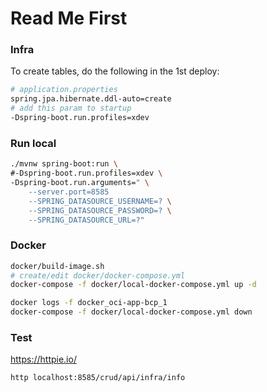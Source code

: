 # Read Me First

### Infra

To create tables, do the following in the 1st deploy:

```sh
# application.properties
spring.jpa.hibernate.ddl-auto=create
# add this param to startup
-Dspring-boot.run.profiles=xdev
```

### Run local

```sh
./mvnw spring-boot:run \
#-Dspring-boot.run.profiles=xdev \
-Dspring-boot.run.arguments=" \
    --server.port=8585
    --SPRING_DATASOURCE_USERNAME=? \
    --SPRING_DATASOURCE_PASSWORD=? \
    --SPRING_DATASOURCE_URL=?"
```

### Docker

```sh
docker/build-image.sh
# create/edit docker/docker-compose.yml
docker-compose -f docker/local-docker-compose.yml up -d

docker logs -f docker_oci-app-bcp_1
docker-compose -f docker/local-docker-compose.yml down
```

### Test

https://httpie.io/
```sh
http localhost:8585/crud/api/infra/info
```